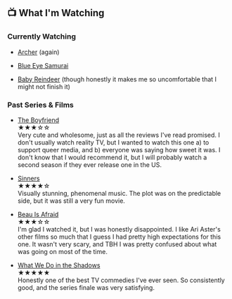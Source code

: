 ## 📺 What I'm Watching

### Currently Watching

- [Archer](https://youtu.be/WIfnM9ntFc8?si=qT1PY2rRJigz3OOE) (again)

- [Blue Eye Samurai](https://youtu.be/3gLlS9m4kns?si=BnlFN3GyhmetYR0J)

- [Baby Reindeer](https://youtu.be/eafm1gB6SCM?si=gZMrXNgIjkdzIUdO) (though honestly it makes me so uncomfortable that I might not finish it)

### Past Series & Films

- [The Boyfriend](https://youtu.be/VS2gv--0Pug?si=SpVxwTOfs3k7NrZv)<br>
<span class="rating">★★★☆☆</span><br>
Very cute and wholesome, just as all the reviews I've read promised. I don't usually watch reality TV, but I wanted to watch this one a) to support queer media, and b) everyone was saying how sweet it was. I don't know that I would recommend it, but I will probably watch a second season if they ever release one in the US.

- [Sinners](https://youtu.be/bKGxHflevuk?si=WgTsl_5-Oe1qhzQB)<br>
<span class="rating">★★★★☆</span><br>
Visually stunning, phenomenal music. The plot was on the predictable side, but it was still a very fun movie.

- [Beau Is Afraid](https://youtu.be/PuiWDn976Ek?si=_xZkR58sLQuEc8IA)<br>
<span class="rating">★★★☆☆</span><br>
I'm glad I watched it, but I was honestly disappointed. I like Ari Aster's other films so much that I guess I had pretty high expectations for this one. It wasn't very scary, and TBH I was pretty confused about what was going on most of the time.

- [What We Do in the Shadows](https://youtu.be/3_jTVuExbAo?si=V43vqUWkeJzI7Yx4)<br>
<span class="rating">★★★★★</span><br>
Honestly one of the best TV commedies I've ever seen. So consistently good, and the series finale was very satisfying.